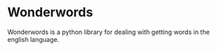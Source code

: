 # Wonderwords
Wonderwords is a python library for dealing with getting words in the english language.